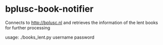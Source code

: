 bplusc-book-notifier
====================

Connects to http://bplusc.nl and retrieves the information of the lent books for further processing

usage: ./books_lent.py username password
